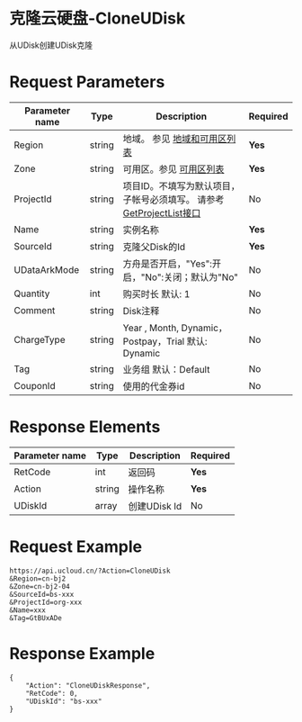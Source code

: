 # 克隆云硬盘-CloneUDisk

从UDisk创建UDisk克隆

# Request Parameters
|Parameter name|Type|Description|Required|
|---|---|---|---|
|Region|string|地域。 参见 [地域和可用区列表](api/summary/regionlist)|**Yes**|
|Zone|string|可用区。参见 [可用区列表](api/summary/regionlist)|**Yes**|
|ProjectId|string|项目ID。不填写为默认项目，子帐号必须填写。 请参考[GetProjectList接口](api/summary/get_project_list)|No|
|Name|string|实例名称|**Yes**|
|SourceId|string|克隆父Disk的Id|**Yes**|
|UDataArkMode|string|方舟是否开启，"Yes":开启，"No":关闭；默认为"No"|No|
|Quantity|int|购买时长 默认: 1|No|
|Comment|string|Disk注释|No|
|ChargeType|string|Year , Month, Dynamic，Postpay，Trial 默认: Dynamic|No|
|Tag|string|业务组 默认：Default|No|
|CouponId|string|使用的代金券id|No|

# Response Elements
|Parameter name|Type|Description|Required|
|---|---|---|---|
|RetCode|int|返回码|**Yes**|
|Action|string|操作名称|**Yes**|
|UDiskId|array|创建UDisk Id|No|

# Request Example
```
https://api.ucloud.cn/?Action=CloneUDisk
&Region=cn-bj2
&Zone=cn-bj2-04
&SourceId=bs-xxx
&ProjectId=org-xxx
&Name=xxx
&Tag=GtBUxADe
```

# Response Example
```
{
    "Action": "CloneUDiskResponse", 
    "RetCode": 0, 
    "UDiskId": "bs-xxx"
}
```

